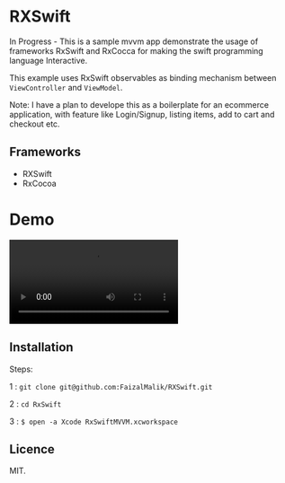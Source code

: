 # RXSwift
In Progress - This is a sample mvvm app demonstrate the usage of frameworks RxSwift and RxCocca for making the swift programming language Interactive.

This example uses RxSwift observables as binding mechanism between `ViewController` and `ViewModel`.

Note: I have a plan to develope this as a boilerplate for an ecommerce application, with feature like Login/Signup, listing items, add to cart and checkout etc.


## Frameworks

- RXSwift
- RxCocoa

# Demo 


![solarized dualmode](https://github.com/FaizalMalik/RXSwift/blob/main-master/src/foodie_NhnqmNXf.compressed.mov)

## Installation

Steps:

1 : `git clone git@github.com:FaizalMalik/RXSwift.git`

2 : `cd RxSwift`

3 : `$ open -a Xcode RxSwiftMVVM.xcworkspace`
 

## Licence
MIT.
